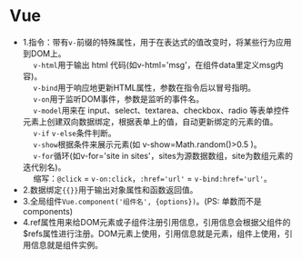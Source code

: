 # Vue
- 1.指令：带有`v-`前缀的特殊属性，用于在表达式的值改变时，将某些行为应用到DOM上。  
&emsp; `v-html`用于输出 html 代码(如v-html='msg'，在组件data里定义msg内容)。  
&emsp; `v-bind`用于响应地更新HTML属性，参数在指令后以冒号指明。  
&emsp; `v-on`用于监听DOM事件，参数是监听的事件名。  
&emsp; `v-model`用来在 input、select、textarea、checkbox、radio 等表单控件元素上创建双向数据绑定，根据表单上的值，自动更新绑定的元素的值。  
&emsp; `v-if` `v-else`条件判断。  
&emsp; `v-show`根据条件来展示元素(如 v-show=Math.random()>0.5 )。  
&emsp; `v-for`循环(如v-for='site in sites'，sites为源数据数组，site为数组元素的迭代别名)。  
&emsp; 缩写：`@click` = `v-on:click`，`:href='url'` = `v-bind:href='url'`。
- 2.数据绑定`{{}}`用于输出对象属性和函数返回值。
- 3.全局组件`Vue.component('组件名', {options})`。(PS: 单数而不是components)  
- 4.ref属性用来给DOM元素或子组件注册引用信息，引用信息会根据父组件的$refs属性进行注册。DOM元素上使用，引用信息就是元素，组件上使用，引用信息就是组件实例。
